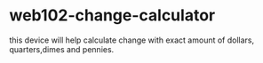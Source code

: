 # web102-change-calculator

this device will help calculate change with exact amount of dollars, quarters,dimes and pennies.
